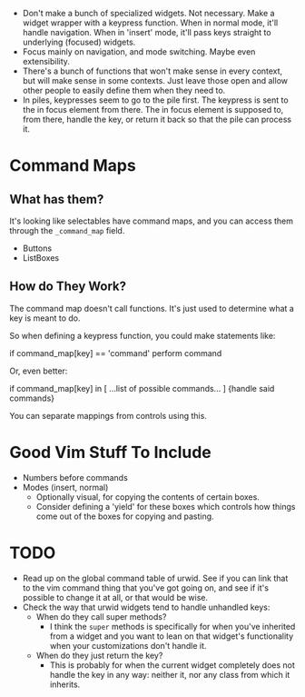 - Don't make a bunch of specialized widgets. Not necessary. Make a
  widget wrapper with a keypress function. When in normal mode, it'll
  handle navigation. When in 'insert' mode, it'll pass keys straight to
  underlying (focused) widgets.
- Focus mainly on navigation, and mode switching. Maybe even
  extensibility.
- There's a bunch of functions that won't make sense in every context,
  but will make sense in some contexts. Just leave those open and allow
  other people to easily define them when they need to.
- In piles, keypresses seem to go to the pile first. The keypress is
  sent to the in focus element from there. The in focus element is
  supposed to, from there, handle the key, or return it back so that the
  pile can process it.

# Command Maps

## What has them?

It's looking like selectables have command maps, and you can access them
through the `_command_map` field.

- Buttons
- ListBoxes

## How do They Work?

The command map doesn't call functions. It's just used to determine what
a key is meant to do.

So when defining a keypress function, you could make statements like:

  if command_map[key] == 'command'
	perform command

Or, even better:

  if command_map[key] in [ ...list of possible commands... ]
	{handle said commands}

You can separate mappings from controls using this.

# Good Vim Stuff To Include

- Numbers before commands
- Modes (insert, normal)
  - Optionally visual, for copying the contents of certain boxes.
  - Consider defining a 'yield' for these boxes which controls how
	things come out of the boxes for copying and pasting.

# TODO

- Read up on the global command table of urwid. See if you can link that
  to the vim command thing that you've got going on, and see if it's
  possible to change it at all, or that would be wise.
- Check the way that urwid widgets tend to handle unhandled keys:
  - When do they call super methods?
	- I think the `super` methods is specifically for when you've
	  inherited from a widget and you want to lean on that widget's
	  functionality when your customizations don't handle it.
  - When do they just return the key?
	- This is probably for when the current widget completely does not
	  handle the key in any way: neither it, nor any class from which it
	  inherits.
